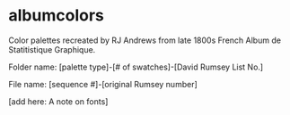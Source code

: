 # albumcolors
Color palettes recreated by RJ Andrews from late 1800s French Album de Statitistique Graphique.

Folder name:
[palette type]-[# of swatches]-[David Rumsey List No.]
 
File name:
[sequence #]-[original Rumsey number]

[add here: A note on fonts]
